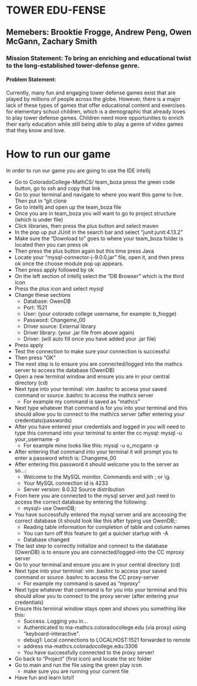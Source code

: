 # TOWER EDU-FENSE 
## Memebers: Brooktie Frogge, Andrew Peng, Owen McGann, Zachary Smith
### Mission Statement: To bring an enriching and educational twist to the long-established tower-defense genre. 
#### Problem Statement: 
Currently, many fun and engaging tower defense games exist that are played by millions of people across the globe. 
However, there is a major lack of these types of games that offer educational content and exercises for elementary school children, which is a demographic that already loves to play tower defense games. 
Children need more opportunities to enrich their early education while still being able to play a genre of video games that they know and love. 

# How to run our game
In order to run our game you are going to use the IDE intellij
* Go to ColoradoCollege-MathCS/ team_boza  press the green code button, go to ssh and copy that link
* Go to your terminal and navigate to where you want this game to live. Then put in “git clone <copy of the ssh>
* Go to intellij and open up the team_boza file 
* Once you are in team_boza you will want to go to project structure (which is under file)
* Click libraries, then press the plus button and select maven 
* In the pop up put JUnit in the search bar and select “junit:junit:4.13.2”
* Make sure the “Download to” goes to where your team_boza folder is located
then you can press ok
* Then press the plus button again but this time press Java
* Locate your “mysql-connector-j-9.0.0.jar” file, open it, and then press ok once the choose module pop up appears. 
* Then press apply followed by ok
* On the left section of intellij select the “DB Browser” which is the third icon
* Press the plus icon and select mysql 
* Change these sections  
  * Database: OwenDB
  * Port: 1521
  * User: (your colorado college username, for example: b_frogge)
  * Password: Changeme_00
  * Driver source: External library 
  * Driver library:  (your .jar file from above again)
  * Driver: (will auto fill once you have added your .jar file)
* Press apply 
* Test the connection to make sure your connection is successful 
* Then press “OK”
* The next step is to ensure you are connected/logged into the mathcs server to access the database (OwenDB)
* Open a new terminal window and ensure you are in your central directory (cd)
* Next type into your terminal: vim .bashrc to access your saved command or source .bashrc to access the mathcs server
  * For example my command is saved as “mathcs” 
* Next type whatever that command is for you into your terminal and this should allow you to connect to the math/cs server (after entering your credentials/passwords)
* After you have entered your credentials and logged in you will need to type this command into your terminal to enter the cc mysql:
mysql -u your_username -p
  * For example mine looks like this: mysql -u o_mcgann -p
* After entering that command into your terminal it will prompt you to enter a password which is:
Changeme_00
* After entering this password it should welcome you to the server as so…:
  * Welcome to the MySQL monitor.  Commands end with ; or \g.
  * Your MySQL connection id is 4233
  * Server version: 8.0.32 Source distribution
* From here you are connected to the mysql server and just need to access the correct database by entering the following:
  * mysql> use OwenDB;
* You have successfully entered the mysql server and are accessing the correct database (it should look like this after typing use OwenDB;:
  * Reading table information for completion of table and column names
  * You can turn off this feature to get a quicker startup with -A
  * Database changed
* The last step to correctly initialize and connect to the database (OwenDB) is to ensure you are connected/logged-into the CC mproxy server
* Go to your terminal and ensure you are in your central directory (cd)
* Next type into your terminal: vim .bashrc to access your saved command or source .bashrc to access the CC proxy-server
  * For example my command is saved as “mproxy” 
* Next type whatever that command is for you into your terminal and this should allow you to connect to the proxy server (after entering your credentials)
* Ensure this terminal window stays open and shows you something like this:
  * Success. Logging you in…
  * Authenticated to ma-mathcs.coloradocollege.edu (via proxy) using "keyboard-interactive".
  * debug1: Local connections to LOCALHOST:1521 forwarded to remote
  * address ma-mathcs.coloradocollege.edu:3306
  * You have successfully connected to the proxy server!
* Go back to “Project” (first icon) and locate the src folder 
* Go to main and run the file using the green play icon 
  * make sure you are running your current file 
* Have fun and learn lots!!

